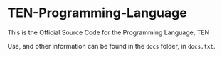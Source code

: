 # TEN-Programming-Language
This is the Official Source Code for the Programming Language, TEN

Use, and other information can be found in the `docs` folder, in `docs.txt`.
